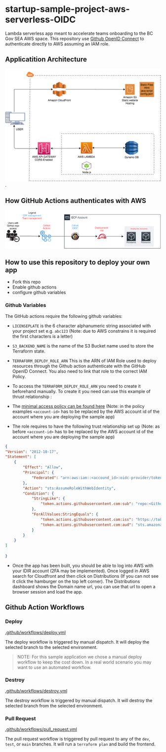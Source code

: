 # startup-sample-project-aws-serverless-OIDC

Lambda serverless app meant to accelerate teams onboarding to the BC Gov SEA AWS space.
This repository use [Github OpenID Connect](https://docs.github.com/en/actions/deployment/security-hardening-your-deployments/configuring-openid-connect-in-amazon-web-services) to authenticate directly to AWS assuming an IAM role.

## Applicatition Architecture

![Serverless Architecture](./resources/serverless-architecture.png).

## How GitHub Actions authenticates with AWS

![GitHub OIDC Architecture Diagram](resources/GitHub-OIDC_arch.png "GitHub OIDC Architecture Diagram")

## How to use this repository to deploy your own app

- Fork this repo
- Enable github actions
- configure github variables

### Github Variables

The GitHub actions require the following github variables:

- `LICENSEPLATE` is the 6 character alphanumeric string  associated with your project set e.g. `abc123` (Note: due to AWS constrains it is required the first characters is a letter)
- `S3_BACKEND_NAME` is the name of the S3 Bucket name used to store the Terraform state.
- `TERRAFORM_DEPLOY_ROLE_ARN` This is the ARN of IAM Role used to deploy resources through the Github action authenticate with the GitHub OpenID Connect. You also need to link that role to the correct IAM Policy.

- To access the `TERRAFORM_DEPLOY_ROLE_ARN` you need to create it beforehand manually. To create it you need can use this example of thrust relationship :
- The [minimal access policy can be found here](resources/deployement-policy.json) (Note: in the policy examples `<account-id>` has to be replaced by the AWS account id of the account where you are deploying the sample app)
- The role requires to have the following trust relationship set up  (Note: as before `<account-id>` has to be replaced by the AWS account id of the account where you are deploying the sample app)

```json
{
"Version": "2012-10-17",
"Statement": [
    {
        "Effect": "Allow",
        "Principal": {
            "Federated": "arn:aws:iam::<accound_id>:oidc-provider/token.actions.githubusercontent.com"
        },
        "Action": "sts:AssumeRoleWithWebIdentity",
        "Condition": {
            "StringLike": {
                "token.actions.githubusercontent.com:sub": "repo:<Github_organization>/<repo_name>:ref:refs/heads/<Your_branch>"
            },
            "ForAllValues:StringEquals": {
                "token.actions.githubusercontent.com:iss": "https://token.actions.githubusercontent.com",
                "token.actions.githubusercontent.com:aud": "sts.amazonaws.com"
            }
        }
    }
]

}

  ```

- Once the app has been built, you should be able to log into AWS with your IDIR account (2FA may be implemented). Once logged in AWS search for Cloudfront and then click on Distributions (If you can not see it click the hamburger on the top left corner). The Distributions dashboard shows the Domain name url, you can use that url to open a browser session and load the app.

## Github Action Workflows

### Deploy

[.github/workflows/deploy.yml](.github/workflows/deploy.yml)

The deploy workflow is triggered by manual dispatch. It will deploy the selected branch to the selected environment.

>NOTE: For this sample application we chose a manual deploy workflow to keep the cost down. In a real world scenario you may want to use an automated workflow.

### Destroy

[.github/workflows/destroy.yml](.github/workflows/destroy.yml)

The destroy workflow is triggered by manual dispatch. It will destroy the selected branch from the selected environment.

### Pull Request

[.github/workflows/pull_request.yml](.github/workflows/pull_request.yml)

The pull request workflow is triggered by pull request to any of the `dev`, `test`, or `main` branches. It will run a `terraform plan` and build the frontend.
